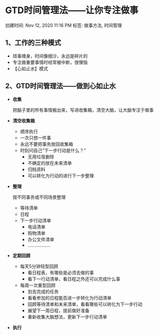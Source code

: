 # GTD时间管理法——让你专注做事

创建时间: Nov 12, 2020 11:16 PM
标签: 做事方法, 时间管理

## 1、工作的三种模式

- 琐事缠身，时间像细沙，永远是碎片的
- 专注做重要事情时经常被中断，很懊恼
- 【心如止水】模式

## 2、GTD时间管理法——做到心如止水

- **收集**

    把脑子里的所有事情搬出来，写进收集箱，清空大脑，让大脑专注于做事

- **清空收集箱**
    - 顺序执行
    - 一次只想一件事
    - 永远不要把事务放回收集箱
    - 时刻问自己“下一步行动是什么？”
        - 无用垃圾删除
        - 不确定的放在未来清单
        - 归档资料
        - 可以转化为行动的进行下一步整理
- **整理**

    按不同事务或不同场景整理

    - 等待清单
    - 日程
    - 下一步行动清单
        - 电话清单
        - 购物清单
        - 办公文件清单
        - ………………
- **定期回顾**
    - 每天5分钟轻型回顾
        - 看日程表，有哪些是必须去做的事
        - 看下一行动清单，看日程之外还可以完成什么事
    - 每周一次重型回顾
        - 划去完成的任务
        - 看看参加的日程能否进一步转化为行动清单
        - 回顾等待清单和未来清单，看看哪些可以转化为下一步行动
        - 展望下一周日程，提前做好准备
        - 重新收集大脑想法，更新下一步行动清单
- **执行**